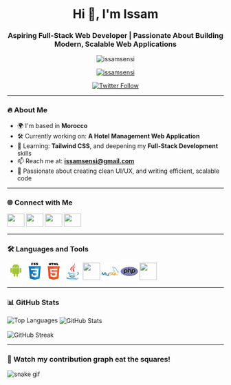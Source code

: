 <h1 align="center">Hi 👋, I'm Issam</h1>
<h3 align="center">Aspiring Full-Stack Web Developer | Passionate About Building Modern, Scalable Web Applications</h3>

<p align="center">
  <img src="https://komarev.com/ghpvc/?username=issamsensi&label=Profile%20views&color=0e75b6&style=flat" alt="issamsensi" />
</p>

<p align="center">
  <a href="https://github.com/ryo-ma/github-profile-trophy">
    <img src="https://github-profile-trophy.vercel.app/?username=issamsensi&theme=gruvbox" alt="issamsensi" />
  </a>
</p>

<p align="center">
  <a href="https://twitter.com/issamsensi" target="blank">
    <img src="https://img.shields.io/twitter/follow/issamsensi?logo=twitter&style=for-the-badge" alt="Twitter Follow" />
  </a>
</p>

---

### 🔥 About Me
- 🌍 I'm based in **Morocco**
- 🛠️ Currently working on: **A Hotel Management Web Application**
- 🌱 Learning: **Tailwind CSS**, and deepening my **Full-Stack Development** skills
- 📫 Reach me at: **issamsensi@gmail.com**
- 🚀 Passionate about creating clean UI/UX, and writing efficient, scalable code

---

### 🌐 Connect with Me
<p align="left">
  <a href="https://twitter.com/issamsensi" target="blank"><img src="https://raw.githubusercontent.com/rahuldkjain/github-profile-readme-generator/master/src/images/icons/Social/twitter.svg" height="30" width="40" /></a>
  <a href="https://fb.com/issamsensi" target="blank"><img src="https://raw.githubusercontent.com/rahuldkjain/github-profile-readme-generator/master/src/images/icons/Social/facebook.svg" height="30" width="40" /></a>
  <a href="https://instagram.com/issamsensi" target="blank"><img src="https://raw.githubusercontent.com/rahuldkjain/github-profile-readme-generator/master/src/images/icons/Social/instagram.svg" height="30" width="40" /></a>
  <a href="https://www.youtube.com/c/issamsensi" target="blank"><img src="https://raw.githubusercontent.com/rahuldkjain/github-profile-readme-generator/master/src/images/icons/Social/youtube.svg" height="30" width="40" /></a>
</p>

---

### 🛠️ Languages and Tools
<p align="left">
  <a href="https://developer.android.com" target="_blank"><img src="https://raw.githubusercontent.com/devicons/devicon/master/icons/android/android-original-wordmark.svg" width="40" height="40"/></a>
  <a href="https://www.w3schools.com/css/" target="_blank"><img src="https://raw.githubusercontent.com/devicons/devicon/master/icons/css3/css3-original-wordmark.svg" width="40" height="40"/></a>
  <a href="https://www.w3.org/html/" target="_blank"><img src="https://raw.githubusercontent.com/devicons/devicon/master/icons/html5/html5-original-wordmark.svg" width="40" height="40"/></a>
  <a href="https://www.java.com" target="_blank"><img src="https://raw.githubusercontent.com/devicons/devicon/master/icons/java/java-original.svg" width="40" height="40"/></a>
  <a href="https://www.microsoft.com/en-us/sql-server" target="_blank"><img src="https://www.svgrepo.com/show/303229/microsoft-sql-server-logo.svg" width="40" height="40"/></a>
  <a href="https://www.mysql.com/" target="_blank"><img src="https://raw.githubusercontent.com/devicons/devicon/master/icons/mysql/mysql-original-wordmark.svg" width="40" height="40"/></a>
  <a href="https://www.php.net" target="_blank"><img src="https://raw.githubusercontent.com/devicons/devicon/master/icons/php/php-original.svg" width="40" height="40"/></a>
  <a href="https://tailwindcss.com/" target="_blank"><img src="https://www.vectorlogo.zone/logos/tailwindcss/tailwindcss-icon.svg" width="40" height="40"/></a>
</p>

---

### 📊 GitHub Stats

<p>
  <img align="left" src="https://github-readme-stats.vercel.app/api/top-langs?username=issamsensi&show_icons=true&locale=en&layout=compact" alt="Top Languages" />
</p>

<p>&nbsp;<img align="center" src="https://github-readme-stats.vercel.app/api?username=issamsensi&show_icons=true&locale=en" alt="GitHub Stats" /></p>

<p><img align="center" src="https://github-readme-streak-stats.herokuapp.com/?user=issamsensi" alt="GitHub Streak" /></p>

---

### 🐍 Watch my contribution graph eat the squares!

![snake gif](https://github.com/issamsensi/issamsensi/blob/output/github-contribution-grid-snake.svg)
